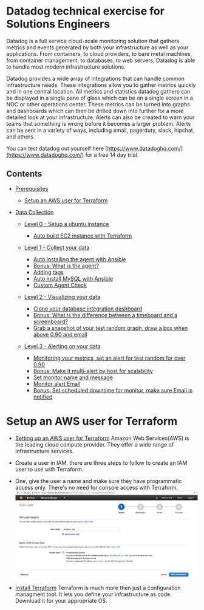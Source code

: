 # Datadog technical exercise for Solutions Engineers

Datadog is a full service cloud-scale monitoring solution that gathers metrics and events generated by both your infrastructure
as well as your applications. From containers, to cloud providers, to bare metal machines, from container management, to databases, to web servers,
Datadog is able to handle most modern infrastructure solutions.

Datadog provides a wide array of integrations that can handle common infrastructure needs. These integrations allow you to gather metrics 
quickly and in one central location. All metrics and statistics datadog gathers can be displayed in a single pane of glass which can be on a single
screen in a NOC or other operations center. These metrics can be turned into graphs and dashboards which can then be drilled down into further for 
a more detailed look at your infrastructure. Alerts can also be created to warn your teams that something is wrong before it becomes a larger problem.
Alerts can be sent in a variety of ways, including email, pagerduty, slack, hipchat, and others.

You can test datadog out yourself here [https://www.datadoghq.com/](https://www.datadoghq.com/) for a free 14 day trial.

## Contents

- [Prerequisites](#Prerequisites)
   - [Setup an AWS user for Terraform](#Setup-an-AWS-user-for-Terraform)

- [Data Collection](#Data-Collection)
   - [Level 0 - Setup a ubuntu instance](#Level--0--Setup-a-ubuntu-instance)
      - [Auto build EC2 instance with Terraform](#Auto-build-EC2-instance-with-Terraform)

   - [Level 1 - Collect your data](#Level--1--Collect-your-data)
      - [Auto installing the agent with Ansible](#Auto-installing-the-agent-with-Ansible)
      - [Bonus: What is the agent?](#Bonus-:-What-is-the-agent?)
      - [Adding tags](#Adding-tags)
      - [Auto install MySQL with Ansible](#Auto-install-MySQL-with-Ansible)
      - [Custom Agent Check](#Custom-Agent-Check)

   - [Level 2 - Visualizing your data](#Level--2--Visualizing-your-data)
      - [Clone your database integration dashboard](#Clone-your-database-integration-dashboard)
      - [Bonus: What is the difference between a timeboard and a screenboard?](#Bonus-:-What-is-the-difference-between-a-timeboard-and-a-screenboard?)
      - [Grab a snapshot of your test random graph, draw a box when above 0.90 and email](#Grab-a-snapshot-of-your-test-random-graph,-draw-a-box-when-above-0.90-and-email)

   - [Level 3 - Alerting on your data](#Level--3--Alerting-on-your-data)
      - [Monitoring your metrics, set an alert for test random for over 0.90](#Monitoring-your-metrics,-set-an-alert-for-test-random-for-over-0.90)
      - [Bonus: Make it multi-alert by host for scalability](#Bonus-:-Make-it-multi-alert-by-host-for-scalability)
      - [Set monitor name and message](#Set-monitor-name-and-message)
      - [Monitor alert Email](#Monitor-alert-Email)
      - [Bonus: Set scheduled downtime for monitor, make sure Email is notified](#Bonus-:-Set-scheduled-downtime-for-monitor,-make-sure-Email-is-notified)

# Setup an AWS user for Terraform

- [Setting up an AWS user for Terraform](https://aws.amazon.com/) Amazon Web Services(AWS) is the leading cloud compute provider. 
   They offer a wide range of infrastructure services.
- Create a user in IAM, there are three steps to follow to create an IAM user to use with Terraform. 
- One, give the user a name and make sure they have programmatic access only. There's no need for console access with Terraform.
![Create_AWS_User_Step1](screenshots/Create_AWS_User_Step1.png)








- [Install Terraform](https://www.terraform.io/downloads.html) Terraform is much more then just a configuration managment tool. It lets you define your 
   infrastructure as code. Download it for your appropriate OS.


